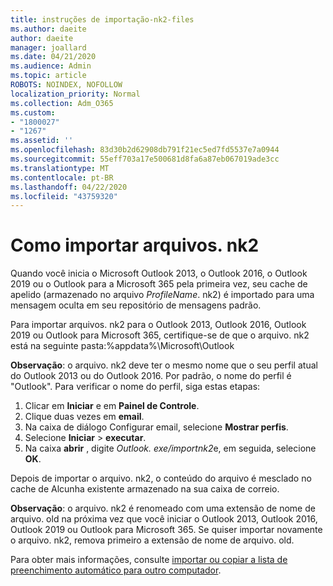 ```yaml
---
title: instruções de importação-nk2-files
ms.author: daeite
author: daeite
manager: joallard
ms.date: 04/21/2020
ms.audience: Admin
ms.topic: article
ROBOTS: NOINDEX, NOFOLLOW
localization_priority: Normal
ms.collection: Adm_O365
ms.custom:
- "1800027"
- "1267"
ms.assetid: ''
ms.openlocfilehash: 83d30b2d62908db791f21ec5ed7fd5537e7a0944
ms.sourcegitcommit: 55eff703a17e500681d8fa6a87eb067019ade3cc
ms.translationtype: MT
ms.contentlocale: pt-BR
ms.lasthandoff: 04/22/2020
ms.locfileid: "43759320"
---
```

# <a name="how-to-import-nk2-files"></a>Como importar arquivos. nk2 

Quando você inicia o Microsoft Outlook 2013, o Outlook 2016, o Outlook 2019 ou o Outlook para a Microsoft 365 pela primeira vez, seu cache de apelido (armazenado no arquivo *ProfileName*. nk2) é importado para uma mensagem oculta em seu repositório de mensagens padrão.

Para importar arquivos. nk2 para o Outlook 2013, Outlook 2016, Outlook 2019 ou Outlook para Microsoft 365, certifique-se de que o arquivo. nk2 está na seguinte pasta:%appdata%\Microsoft\Outlook

**Observação**: o arquivo. nk2 deve ter o mesmo nome que o seu perfil atual do Outlook 2013 ou do Outlook 2016. Por padrão, o nome do perfil é "Outlook". Para verificar o nome do perfil, siga estas etapas: 
1. Clicar em **Iniciar** e em **Painel de Controle**.
2. Clique duas vezes em **email**.
3. Na caixa de diálogo Configurar email, selecione **Mostrar perfis**.
4. Selecione **Iniciar** > **executar**.
5. Na caixa **abrir** , digite *Outlook. exe/importnk2*e, em seguida, selecione **OK**. 

Depois de importar o arquivo. nk2, o conteúdo do arquivo é mesclado no cache de Alcunha existente armazenado na sua caixa de correio.

**Observação**: o arquivo. nk2 é renomeado com uma extensão de nome de arquivo. old na próxima vez que você iniciar o Outlook 2013, Outlook 2016, Outlook 2019 ou Outlook para Microsoft 365. Se quiser importar novamente o arquivo. nk2, remova primeiro a extensão de nome de arquivo. old.

Para obter mais informações, consulte [importar ou copiar a lista de preenchimento automático para outro computador](https://support.microsoft.com/help/2806550/how-to-import-nk2-files-into-outlook%).